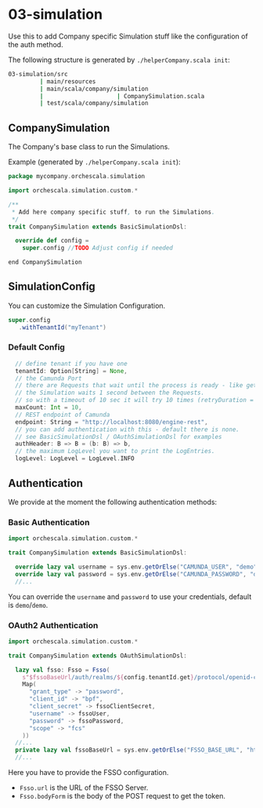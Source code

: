 # 03-simulation
Use this to add Company specific Simulation stuff like the configuration of the auth method.

The following structure is generated by `./helperCompany.scala init`:

```bash
03-simulation/src
         | main/resources
         | main/scala/company/simulation
         |                     | CompanySimulation.scala          
         | test/scala/company/simulation       
```
## CompanySimulation
The Company's base class to run the Simulations.

Example (generated by `./helperCompany.scala init`):

```scala
package mycompany.orchescala.simulation

import orchescala.simulation.custom.*

/**
 * Add here company specific stuff, to run the Simulations.
 */
trait CompanySimulation extends BasicSimulationDsl:

  override def config =
    super.config //TODO Adjust config if needed

end CompanySimulation
```

## SimulationConfig
You can customize the Simulation Configuration.

```scala
super.config
   .withTenantId("myTenant")
```
### Default Config

```scala
  // define tenant if you have one
  tenantId: Option[String] = None,
  // the Camunda Port
  // there are Requests that wait until the process is ready - like getTask.
  // the Simulation waits 1 second between the Requests.
  // so with a timeout of 10 sec it will try 10 times (retryDuration = 1.second)
  maxCount: Int = 10,
  // REST endpoint of Camunda
  endpoint: String = "http://localhost:8080/engine-rest",
  // you can add authentication with this - default there is none.
  // see BasicSimulationDsl / OAuthSimulationDsl for examples
  authHeader: B => B = (b: B) => b,
  // the maximum LogLevel you want to print the LogEntries.
  logLevel: LogLevel = LogLevel.INFO
```


## Authentication
We provide at the moment the following authentication methods:

### Basic Authentication

```scala
import orchescala.simulation.custom.*

trait CompanySimulation extends BasicSimulationDsl:

  override lazy val username = sys.env.getOrElse("CAMUNDA_USER", "demo")
  override lazy val password = sys.env.getOrElse("CAMUNDA_PASSWORD", "demo")
  //...
```

You can override the `username` and `password` to use your credentials,
default is `demo`/`demo`.

### OAuth2 Authentication

```scala
import orchescala.simulation.custom.*

trait CompanySimulation extends OAuthSimulationDsl:

  lazy val fsso: Fsso = Fsso(
    s"$fssoBaseUrl/auth/realms/${config.tenantId.get}/protocol/openid-connect",
    Map(
      "grant_type" -> "password",
      "client_id" -> "bpf",
      "client_secret" -> fssoClientSecret,
      "username" -> fssoUser,
      "password" -> fssoPassword,
      "scope" -> "fcs"
    ))
  //...
  private lazy val fssoBaseUrl = sys.env.getOrElse("FSSO_BASE_URL", "http://host.lima.internal:8090")
  //...
```

Here you have to provide the FSSO configuration.
- `Fsso.url` is the URL of the FSSO Server.
- `Fsso.bodyForm` is the body of the POST request to get the token.

